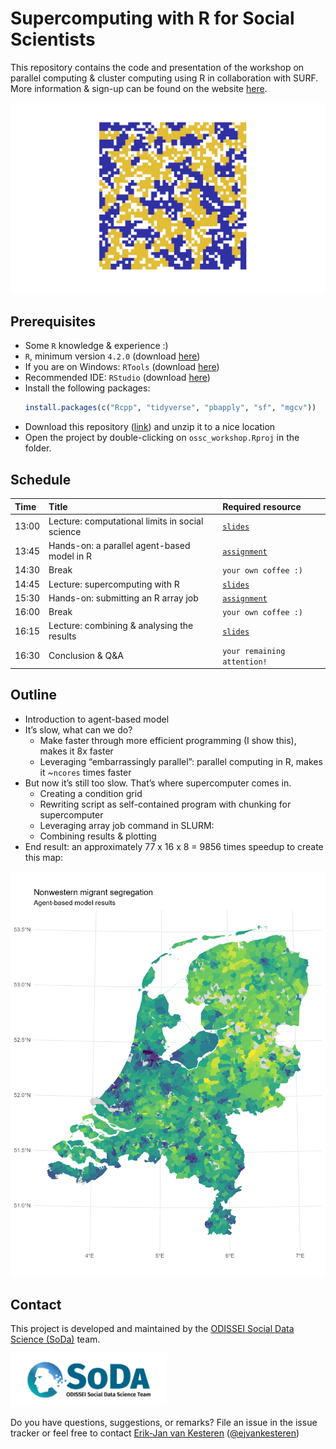 # Supercomputing with R for Social Scientists

This repository contains the code and presentation of the workshop on parallel computing & cluster computing using R in collaboration with SURF. More information & sign-up can be found on the website [here](https://www.surf.nl/en/agenda/supercomputing-for-social-scientists-with-r).

![image](img/abm.png)

## Prerequisites
- Some `R` knowledge & experience :)
- `R`, minimum version `4.2.0` (download [here](https://cran.r-project.org/))
- If you are on Windows: `RTools` (download [here](https://cran.r-project.org/bin/windows/Rtools/))
- Recommended IDE: `RStudio` (download [here](https://www.rstudio.com/products/rstudio/download/#download))
- Install the following packages:
  ```r
  install.packages(c("Rcpp", "tidyverse", "pbapply", "sf", "mgcv"))
  ```
- Download this repository ([link](https://github.com/sodascience/ossc_workshop/archive/refs/heads/main.zip)) and unzip it to a nice location
- Open the project by double-clicking on `ossc_workshop.Rproj` in the folder.

## Schedule

| Time  | Title                                           | Required resource                   |
| :---- | :---------------------------------------------- | :---------------------------------- |
| 13:00 | Lecture: computational limits in social science | [`slides`](./slides/intro.pdf)      |
| 13:45 | Hands-on: a parallel agent-based model in R     | [`assignment`](./hands_on/intro.md) |
| 14:30 | Break                                           | `your own coffee :)`                |
| 14:45 | Lecture: supercomputing with R                  | [`slides`](./slides/supercomp.pdf)  |
| 15:30 | Hands-on: submitting an R array job             | [`assignment`](./hands_on/super.md) |
| 16:00 | Break                                           | `your own coffee :)`                |
| 16:15 | Lecture: combining & analysing the results      | [`slides`](./slides/results.pdf)    |
| 16:30 | Conclusion & Q&A                                | `your remaining attention!`         |

## Outline
-	Introduction to agent-based model
-	It’s slow, what can we do? 
    - Make faster through more efficient programming (I show this), makes it 8x faster
    - Leveraging “embarrassingly parallel”: parallel computing in R, makes it ~`ncores` times faster
-	But now it’s still too slow. That’s where supercomputer comes in.
    - Creating a condition grid
    - Rewriting script as self-contained program with chunking for supercomputer
    - Leveraging array job command in SLURM: 
    - Combining results & plotting
- End result: an approximately 77 x 16 x 8 = 9856 times speedup to create this map:

![map](img/segr_map.png)

## Contact

This project is developed and maintained by the [ODISSEI Social Data
Science (SoDa)](https://odissei-data.nl/nl/soda/) team.

<img src="img/soda_logo.png" alt="SoDa logo" width="250px"/>

Do you have questions, suggestions, or remarks? File an issue in the
issue tracker or feel free to contact [Erik-Jan van
Kesteren](https://github.com/vankesteren)
([@ejvankesteren](https://twitter.com/ejvankesteren))
